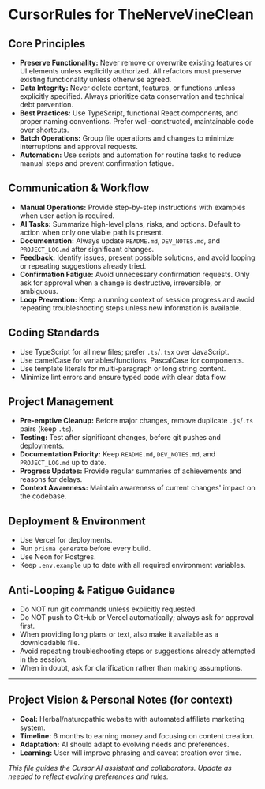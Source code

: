 # CursorRules for TheNerveVineClean

## Core Principles
- **Preserve Functionality:** Never remove or overwrite existing features or UI elements unless explicitly authorized. All refactors must preserve existing functionality unless otherwise agreed.
- **Data Integrity:** Never delete content, features, or functions unless explicitly specified. Always prioritize data conservation and technical debt prevention.
- **Best Practices:** Use TypeScript, functional React components, and proper naming conventions. Prefer well-constructed, maintainable code over shortcuts.
- **Batch Operations:** Group file operations and changes to minimize interruptions and approval requests.
- **Automation:** Use scripts and automation for routine tasks to reduce manual steps and prevent confirmation fatigue.

## Communication & Workflow
- **Manual Operations:** Provide step-by-step instructions with examples when user action is required.
- **AI Tasks:** Summarize high-level plans, risks, and options. Default to action when only one viable path is present.
- **Documentation:** Always update `README.md`, `DEV_NOTES.md`, and `PROJECT_LOG.md` after significant changes.
- **Feedback:** Identify issues, present possible solutions, and avoid looping or repeating suggestions already tried.
- **Confirmation Fatigue:** Avoid unnecessary confirmation requests. Only ask for approval when a change is destructive, irreversible, or ambiguous.
- **Loop Prevention:** Keep a running context of session progress and avoid repeating troubleshooting steps unless new information is available.

## Coding Standards
- Use TypeScript for all new files; prefer `.ts`/`.tsx` over JavaScript.
- Use camelCase for variables/functions, PascalCase for components.
- Use template literals for multi-paragraph or long string content.
- Minimize lint errors and ensure typed code with clear data flow.

## Project Management
- **Pre-emptive Cleanup:** Before major changes, remove duplicate `.js`/`.ts` pairs (keep `.ts`).
- **Testing:** Test after significant changes, before git pushes and deployments.
- **Documentation Priority:** Keep `README.md`, `DEV_NOTES.md`, and `PROJECT_LOG.md` up to date.
- **Progress Updates:** Provide regular summaries of achievements and reasons for delays.
- **Context Awareness:** Maintain awareness of current changes' impact on the codebase.

## Deployment & Environment
- Use Vercel for deployments.
- Run `prisma generate` before every build.
- Use Neon for Postgres.
- Keep `.env.example` up to date with all required environment variables.

## Anti-Looping & Fatigue Guidance
- Do NOT run git commands unless explicitly requested.
- Do NOT push to GitHub or Vercel automatically; always ask for approval first.
- When providing long plans or text, also make it available as a downloadable file.
- Avoid repeating troubleshooting steps or suggestions already attempted in the session.
- When in doubt, ask for clarification rather than making assumptions.

---

## Project Vision & Personal Notes (for context)
- **Goal:** Herbal/naturopathic website with automated affiliate marketing system.
- **Timeline:** 6 months to earning money and focusing on content creation.
- **Adaptation:** AI should adapt to evolving needs and preferences.
- **Learning:** User will improve phrasing and caveat creation over time.

*This file guides the Cursor AI assistant and collaborators. Update as needed to reflect evolving preferences and rules.* 